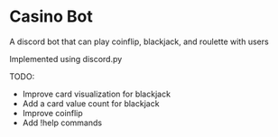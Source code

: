 # Casino Bot
A discord bot that can play coinflip, blackjack, and roulette with users

Implemented using discord.py

TODO:
- Improve card visualization for blackjack
- Add a card value count for blackjack
- Improve coinflip
- Add !help commands
